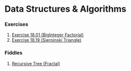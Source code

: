 # Data Structures & Algorithms

### Exercises

1. [Exercise 18.01 (BigInteger Factorial)](exercises/Exercise18_01.java)
2. [Exercise 18.19 (Sierpinski Triangle)](exercises/Exercise18_19.java)

### Fiddles

1. [Recursive Tree (Fractal)](fiddles/RecursiveTree.java)
